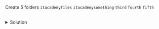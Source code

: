Create 5 folders `itacademyfiles` `itacademysomething` `third` `fourth` `fifth`

<br>

<details>
<summary>Solution</summary>
Go to the home directory

```
cd ~
```{{exec}}

Create 5 folders

```
mkdir itacademyfiles itacademysomething third fourth fifth
```{{exec}}
</details>
